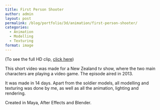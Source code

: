 ```yaml
---
title: First Person Shooter
author: admin
layout: post
permalink: /blog/portfolio/3d/animation/first-person-shooter/
categories:
  - Animation
  - Modelling
  - Texturing
format: image
---
```

(To see the full HD clip, <a href="http://vimeo.com/58088005" target="_blank">click here</a>)

This short video was made for a New Zealand tv show, where the two main characters are playing a video game. The episode aired in 2013.

It was made in 14 days. Apart from the soldier models, all modelling and texturing was done by me, as well as all the animation, lighting and rendering.

Created in Maya, After Effects and Blender.